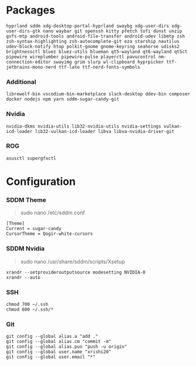 # Packages

```
hyprland sddm xdg-desktop-portal-hyprland swaybg xdg-user-dirs xdg-user-dirs-gtk nano waybar git openssh kitty pfetch tofi dunst unzip gvfs-mtp android-tools android-file-transfer android-udev libmtp zsh zsh-syntax-highlighting zsh-autocomplete-git eza starship nautilus udev-block-notify htop polkit-gnome gnome-keyring seahorse udisks2 brightnessctl bluez bluez-utils blueman qt5-wayland qt6-wayland qt5ct pipewire wireplumber pipewire-pulse playerctl pavucontrol nm-connection-editor swayimg grim slurp wl-clipboard hyprpicker ttf-jetbrains-mono-nerd ttf-lato ttf-nerd-fonts-symbols
```

### Additional

```
librewolf-bin vscodium-bin-marketplace slack-desktop ddev-bin composer docker nodejs npm yarn sddm-sugar-candy-git
```

### Nvidia

```
nvidia-dkms nvidia-utils lib32-nvidia-utils nvidia-settings vulkan-icd-loader lib32-vulkan-icd-loader libva libva-nvidia-driver-git
```

### ROG

```
asusctl supergfxctl
```

# Configuration

### SDDM Theme

> sudo nano /etc/sddm.conf </br>

```
[Theme]
Current = sugar-candy
CursorTheme = Qogir-white-cursors
```

### SDDM Nvidia

> sudo nano /usr/share/sddm/scripts/Xsetup </br>

```
xrandr --setprovideroutputsource modesetting NVIDIA-0
xrandr --auto
```

### SSH

```
chmod 700 ~/.ssh
chmod 600 ~/.ssh/*
```

### Git

```
git config --global alias.a "add ."
git config --global alias.cm "commit -m"
git config --global alias.puo "push -u origin"
git config --global user.name "xrishi20"
git config --global user.email "*"
```
